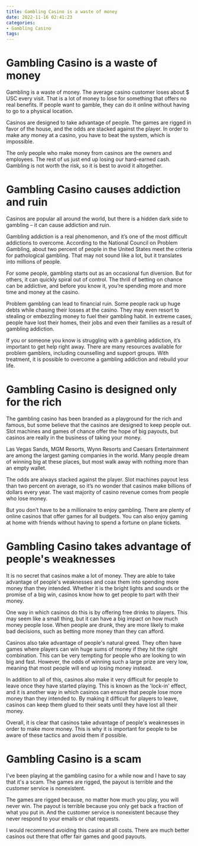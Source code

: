 ```yaml
---
title: Gambling Casino is a waste of money
date: 2022-11-16 02:41:23
categories:
- Gambling Casino
tags:
---
```



#  Gambling Casino is a waste of money

Gambling is a waste of money. The average casino customer loses about $ USC every visit. That is a lot of money to lose for something that offers no real benefits. If people want to gamble, they can do it online without having to go to a physical location.

Casinos are designed to take advantage of people. The games are rigged in favor of the house, and the odds are stacked against the player. In order to make any money at a casino, you have to beat the system, which is impossible.

The only people who make money from casinos are the owners and employees. The rest of us just end up losing our hard-earned cash. Gambling is not worth the risk, so it is best to avoid it altogether.

#  Gambling Casino causes addiction and ruin

Casinos are popular all around the world, but there is a hidden dark side to gambling – it can cause addiction and ruin.

Gambling addiction is a real phenomenon, and it’s one of the most difficult addictions to overcome. According to the National Council on Problem Gambling, about two percent of people in the United States meet the criteria for pathological gambling. That may not sound like a lot, but it translates into millions of people.

For some people, gambling starts out as an occasional fun diversion. But for others, it can quickly spiral out of control. The thrill of betting on chance can be addictive, and before you know it, you’re spending more and more time and money at the casino.

Problem gambling can lead to financial ruin. Some people rack up huge debts while chasing their losses at the casino. They may even resort to stealing or embezzling money to fuel their gambling habit. In extreme cases, people have lost their homes, their jobs and even their families as a result of gambling addiction.

If you or someone you know is struggling with a gambling addiction, it’s important to get help right away. There are many resources available for problem gamblers, including counselling and support groups. With treatment, it is possible to overcome a gambling addiction and rebuild your life.

#  Gambling Casino is designed only for the rich

The gambling casino has been branded as a playground for the rich and famous, but some believe that the casinos are designed to keep people out. Slot machines and games of chance offer the hope of big payouts, but casinos are really in the business of taking your money.

Las Vegas Sands, MGM Resorts, Wynn Resorts and Caesars Entertainment are among the largest gaming companies in the world. Many people dream of winning big at these places, but most walk away with nothing more than an empty wallet.

The odds are always stacked against the player. Slot machines payout less than two percent on average, so it’s no wonder that casinos make billions of dollars every year. The vast majority of casino revenue comes from people who lose money.

But you don’t have to be a millionaire to enjoy gambling. There are plenty of online casinos that offer games for all budgets. You can also enjoy gaming at home with friends without having to spend a fortune on plane tickets.

#  Gambling Casino takes advantage of people's weaknesses

It is no secret that casinos make a lot of money. They are able to take advantage of people's weaknesses and coax them into spending more money than they intended. Whether it is the bright lights and sounds or the promise of a big win, casinos know how to get people to part with their money.

One way in which casinos do this is by offering free drinks to players. This may seem like a small thing, but it can have a big impact on how much money people lose. When people are drunk, they are more likely to make bad decisions, such as betting more money than they can afford.

Casinos also take advantage of people's natural greed. They often have games where players can win huge sums of money if they hit the right combination. This can be very tempting for people who are looking to win big and fast. However, the odds of winning such a large prize are very low, meaning that most people will end up losing money instead.

In addition to all of this, casinos also make it very difficult for people to leave once they have started playing. This is known as the 'lock-in' effect, and it is another way in which casinos can ensure that people lose more money than they intended to. By making it difficult for players to leave, casinos can keep them glued to their seats until they have lost all their money.

Overall, it is clear that casinos take advantage of people's weaknesses in order to make more money. This is why it is important for people to be aware of these tactics and avoid them if possible.

#  Gambling Casino is a scam

I've been playing at the gambling casino for a while now and I have to say that it's a scam. The games are rigged, the payout is terrible and the customer service is nonexistent.

The games are rigged because, no matter how much you play, you will never win. The payout is terrible because you only get back a fraction of what you put in. And the customer service is nonexistent because they never respond to your emails or chat requests.

I would recommend avoiding this casino at all costs. There are much better casinos out there that offer fair games and good payouts.